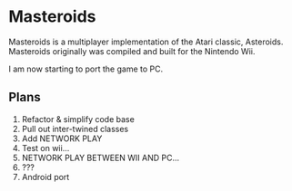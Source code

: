 Masteroids
==========
Masteroids is a multiplayer implementation of the Atari classic, Asteroids. Masteroids originally was compiled and built for the Nintendo Wii. 

I am now starting to port the game to PC.

Plans
-----
1. Refactor & simplify code base
2. Pull out inter-twined classes
3. Add NETWORK PLAY
4. Test on wii...
5. NETWORK PLAY BETWEEN WII AND PC...
6. ???
7. Android port